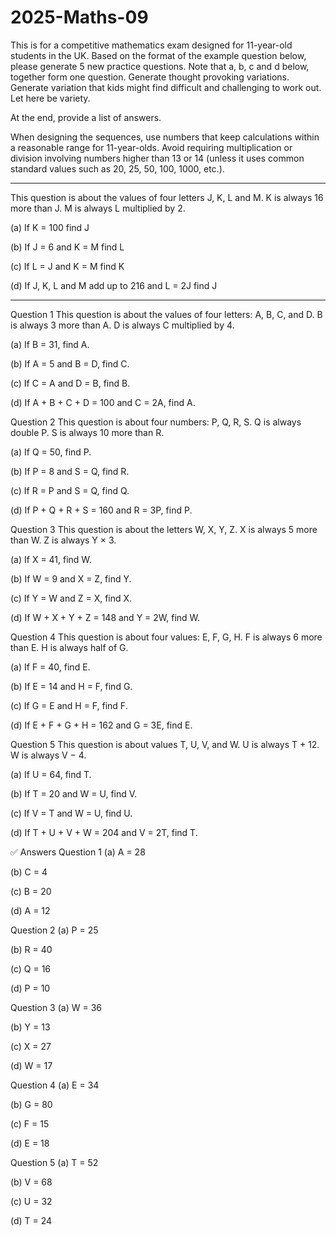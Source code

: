 # 2025-Maths-09

This is for a competitive mathematics exam designed for 11-year-old students in the UK. Based on the format of the example question below, please generate 5 new practice questions. Note that a, b, c and d below, together form one question. Generate thought provoking variations. Generate variation that kids might find difficult and challenging to work out. Let here be variety.

At the end, provide a list of answers.

When designing the sequences, use numbers that keep calculations within a reasonable range for 11-year-olds. Avoid requiring multiplication or division involving numbers higher than 13 or 14 (unless it uses common standard values such as 20, 25, 50, 100, 1000, etc.).

---

This question is about the values of four letters J, K, L and M.
K is always 16 more than J. M is always L multiplied by 2.

(a) If K = 100 find J

(b) If J = 6 and K = M find L

(c) If L = J and K = M find K

(d) If J, K, L and M add up to 216 and L = 2J find J

---


Question 1
This question is about the values of four letters: A, B, C, and D.
B is always 3 more than A.
D is always C multiplied by 4.

(a) If B = 31, find A.

(b) If A = 5 and B = D, find C.

(c) If C = A and D = B, find B.

(d) If A + B + C + D = 100 and C = 2A, find A.

Question 2
This question is about four numbers: P, Q, R, S.
Q is always double P.
S is always 10 more than R.

(a) If Q = 50, find P.

(b) If P = 8 and S = Q, find R.

(c) If R = P and S = Q, find Q.

(d) If P + Q + R + S = 160 and R = 3P, find P.

Question 3
This question is about the letters W, X, Y, Z.
X is always 5 more than W.
Z is always Y × 3.

(a) If X = 41, find W.

(b) If W = 9 and X = Z, find Y.

(c) If Y = W and Z = X, find X.

(d) If W + X + Y + Z = 148 and Y = 2W, find W.

Question 4
This question is about four values: E, F, G, H.
F is always 6 more than E.
H is always half of G.

(a) If F = 40, find E.

(b) If E = 14 and H = F, find G.

(c) If G = E and H = F, find F.

(d) If E + F + G + H = 162 and G = 3E, find E.

Question 5
This question is about values T, U, V, and W.
U is always T + 12.
W is always V − 4.

(a) If U = 64, find T.

(b) If T = 20 and W = U, find V.

(c) If V = T and W = U, find U.

(d) If T + U + V + W = 204 and V = 2T, find T.

✅ Answers
Question 1
(a) A = 28

(b) C = 4

(c) B = 20

(d) A = 12

Question 2
(a) P = 25

(b) R = 40

(c) Q = 16

(d) P = 10

Question 3
(a) W = 36

(b) Y = 13

(c) X = 27

(d) W = 17

Question 4
(a) E = 34

(b) G = 80

(c) F = 15

(d) E = 18

Question 5
(a) T = 52

(b) V = 68

(c) U = 32

(d) T = 24